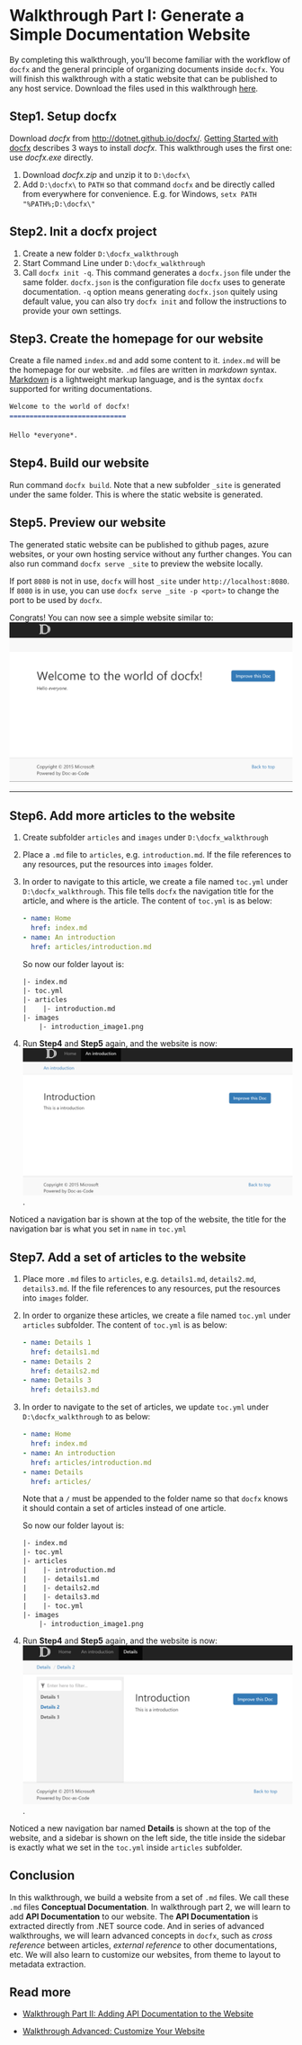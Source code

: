 Walkthrough Part I: Generate a Simple Documentation Website
===================================

By completing this walkthrough, you'll become familiar with the workflow of `docfx` and the general principle of organizing documents inside `docfx`. You will finish this walkthrough with a static website that can be published to any host service. Download the files used in this walkthrough [here](artifacts/walkthrough1.zip).

Step1. Setup docfx
------------------------
Download *docfx* from http://dotnet.github.io/docfx/. [Getting Started with docfx](http://dotnet.github.io/docfx/tutorial/docfx_getting_started.html#2-use-docfx-exe-directly) describes 3 ways to install *docfx*. This walkthrough uses the first one: use *docfx.exe* directly.

1. Download *docfx.zip* and unzip it to `D:\docfx\`
2. Add `D:\docfx\` to `PATH` so that command `docfx` and be directly called from everywhere for convenience. E.g. for Windows, `setx PATH "%PATH%;D:\docfx\"`

Step2. Init a docfx project
---------------------------
1. Create a new folder `D:\docfx_walkthrough`
2. Start Command Line under `D:\docfx_walkthrough`
3. Call `docfx init -q`. This command generates a `docfx.json` file under the same folder. `docfx.json` is the configuration file `docfx` uses to generate documentation. `-q` option means generating `docfx.json` quitely using default value, you can also try `docfx init` and follow the instructions to provide your own settings.

Step3. Create the homepage for our website
------------------------------------------
Create a file named `index.md` and add some content to it. `index.md` will be the homepage for our website. `.md` files are written in *markdown* syntax. [Markdown](http://daringfireball.net/projects/markdown/) is a lightweight markup language, and is the syntax `docfx` supported for writing documentations.

```md
Welcome to the world of docfx!
=============================

Hello *everyone*.
```

Step4. Build our website
-----------------------
Run command `docfx build`. Note that a new subfolder `_site` is generated under the same folder. This is where the static website is generated.

Step5. Preview our website
-------------------------
The generated static website can be published to github pages, azure websites, or your own hosting service without any further changes. You can also run command `docfx serve _site` to preview the website locally.

If port `8080` is not in use, `docfx` will host `_site` under `http://localhost:8080`. If `8080` is in use, you can use `docfx serve _site -p <port>` to change the port to be used by `docfx`.

Congrats! You can now see a simple website similar to:
![Homepage](images/walkthrough_simple_homepage.png)

----------------------

Step6. Add more articles to the website
-------------------------
1. Create subfolder `articles` and `images` under `D:\docfx_walkthrough`
2. Place a `.md` file to `articles`, e.g. `introduction.md`. If the file references to any resources, put the resources into `images` folder.
3. In order to navigate to this article, we create a file named `toc.yml` under `D:\docfx_walkthrough`. This file tells `docfx` the navigation title for the article, and where is the article. The content of `toc.yml` is as below:

    ```yml
    - name: Home
      href: index.md
    - name: An introduction
      href: articles/introduction.md
    ```

    So now our folder layout is:
    ```
    |- index.md
    |- toc.yml
    |- articles
    |    |- introduction.md
    |- images
        |- introduction_image1.png
    ```
4. Run **Step4** and **Step5** again, and the website is now:
![Step6](images/walkthrough_step6.png).

Noticed a navigation bar is shown at the top of the website, the title for the navigation bar is what you set in `name` in `toc.yml`


Step7. Add a set of articles to the website
-------------------------
1. Place more `.md` files to `articles`, e.g. `details1.md`, `details2.md`, `details3.md`. If the file references to any resources, put the resources into `images` folder.
2. In order to organize these articles, we create a file named `toc.yml` under `articles` subfolder. The content of `toc.yml` is as below:

    ```yml
    - name: Details 1
      href: details1.md
    - name: Details 2
      href: details2.md
    - name: Details 3
      href: details3.md
    ```
4. In order to navigate to the set of articles, we update `toc.yml` under `D:\docfx_walkthrough` to as below:

    ```yml
    - name: Home
      href: index.md
    - name: An introduction
      href: articles/introduction.md
    - name: Details
      href: articles/
    ```
    Note that a `/` must be appended to the folder name so that `docfx` knows it should contain a set of articles instead of one article.

    So now our folder layout is:
    ```
    |- index.md
    |- toc.yml
    |- articles
    |    |- introduction.md
    |    |- details1.md
    |    |- details2.md
    |    |- details3.md
    |    |- toc.yml
    |- images
        |- introduction_image1.png
    ```
4. Run **Step4** and **Step5** again, and the website is now:
![Step7](images/walkthrough_step7.png).

Noticed a new navigation bar named **Details** is shown at the top of the website, and a sidebar is shown on the left side, the title inside the sidebar is exactly what we set in the `toc.yml` inside `articles` subfolder.

Conclusion
---------
In this walkthrough, we build a website from a set of `.md` files. We call these `.md` files **Conceptual Documentation**. In walkthrough part 2, we will learn to add **API Documentation** to our website. The **API Documentation** is extracted directly from .NET source code. And in series of advanced walkthroughs, we will learn advanced concepts in `docfx`, such as *cross reference* between articles, *external reference* to other documentations, etc. We will also learn to customize our websites, from theme to layout to metadata extraction.

Read more
---------
* [Walkthrough Part II: Adding API Documentation to the Website](walkthrough_create_a_docfx_project_2.md)

* [Walkthrough Advanced: Customize Your Website](advanced_walkthrough.md)